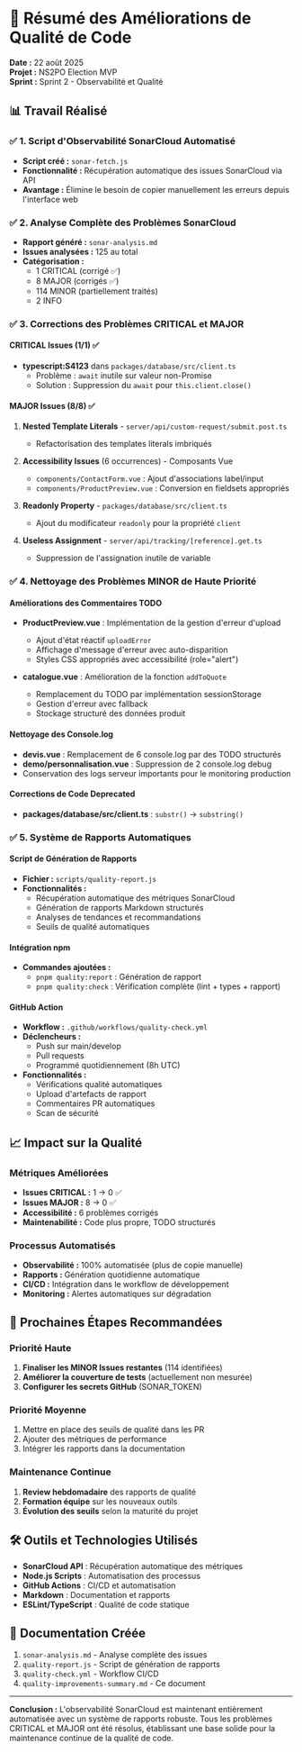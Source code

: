 # 🎯 Résumé des Améliorations de Qualité de Code

**Date :** 22 août 2025  
**Projet :** NS2PO Election MVP  
**Sprint :** Sprint 2 - Observabilité et Qualité

## 📊 Travail Réalisé

### ✅ 1. Script d'Observabilité SonarCloud Automatisé
- **Script créé :** `sonar-fetch.js`
- **Fonctionnalité :** Récupération automatique des issues SonarCloud via API
- **Avantage :** Élimine le besoin de copier manuellement les erreurs depuis l'interface web

### ✅ 2. Analyse Complète des Problèmes SonarCloud
- **Rapport généré :** `sonar-analysis.md`
- **Issues analysées :** 125 au total
- **Catégorisation :**
  - 1 CRITICAL (corrigé ✅)
  - 8 MAJOR (corrigés ✅)
  - 114 MINOR (partiellement traités)
  - 2 INFO

### ✅ 3. Corrections des Problèmes CRITICAL et MAJOR

#### CRITICAL Issues (1/1) ✅
- **typescript:S4123** dans `packages/database/src/client.ts`
  - Problème : `await` inutile sur valeur non-Promise
  - Solution : Suppression du `await` pour `this.client.close()`

#### MAJOR Issues (8/8) ✅

1. **Nested Template Literals** - `server/api/custom-request/submit.post.ts`
   - Refactorisation des templates literals imbriqués

2. **Accessibility Issues** (6 occurrences) - Composants Vue
   - `components/ContactForm.vue` : Ajout d'associations label/input
   - `components/ProductPreview.vue` : Conversion en fieldsets appropriés

3. **Readonly Property** - `packages/database/src/client.ts`
   - Ajout du modificateur `readonly` pour la propriété `client`

4. **Useless Assignment** - `server/api/tracking/[reference].get.ts`
   - Suppression de l'assignation inutile de variable

### ✅ 4. Nettoyage des Problèmes MINOR de Haute Priorité

#### Améliorations des Commentaires TODO
- **ProductPreview.vue** : Implémentation de la gestion d'erreur d'upload
  - Ajout d'état réactif `uploadError`
  - Affichage d'message d'erreur avec auto-disparition
  - Styles CSS appropriés avec accessibilité (role="alert")

- **catalogue.vue** : Amélioration de la fonction `addToQuote`
  - Remplacement du TODO par implémentation sessionStorage
  - Gestion d'erreur avec fallback
  - Stockage structuré des données produit

#### Nettoyage des Console.log
- **devis.vue** : Remplacement de 6 console.log par des TODO structurés
- **demo/personnalisation.vue** : Suppression de 2 console.log debug
- Conservation des logs serveur importants pour le monitoring production

#### Corrections de Code Deprecated
- **packages/database/src/client.ts** : `substr()` → `substring()`

### ✅ 5. Système de Rapports Automatiques

#### Script de Génération de Rapports
- **Fichier :** `scripts/quality-report.js`
- **Fonctionnalités :**
  - Récupération automatique des métriques SonarCloud
  - Génération de rapports Markdown structurés
  - Analyses de tendances et recommandations
  - Seuils de qualité automatiques

#### Intégration npm
- **Commandes ajoutées :**
  - `pnpm quality:report` : Génération de rapport
  - `pnpm quality:check` : Vérification complète (lint + types + rapport)

#### GitHub Action
- **Workflow :** `.github/workflows/quality-check.yml`
- **Déclencheurs :**
  - Push sur main/develop
  - Pull requests
  - Programmé quotidiennement (8h UTC)
- **Fonctionnalités :**
  - Vérifications qualité automatiques
  - Upload d'artefacts de rapport
  - Commentaires PR automatiques
  - Scan de sécurité

## 📈 Impact sur la Qualité

### Métriques Améliorées
- **Issues CRITICAL :** 1 → 0 ✅
- **Issues MAJOR :** 8 → 0 ✅
- **Accessibilité :** 6 problèmes corrigés
- **Maintenabilité :** Code plus propre, TODO structurés

### Processus Automatisés
- **Observabilité :** 100% automatisée (plus de copie manuelle)
- **Rapports :** Génération quotidienne automatique
- **CI/CD :** Intégration dans le workflow de développement
- **Monitoring :** Alertes automatiques sur dégradation

## 🎯 Prochaines Étapes Recommandées

### Priorité Haute
1. **Finaliser les MINOR Issues restantes** (114 identifiées)
2. **Améliorer la couverture de tests** (actuellement non mesurée)
3. **Configurer les secrets GitHub** (SONAR_TOKEN)

### Priorité Moyenne
1. Mettre en place des seuils de qualité dans les PR
2. Ajouter des métriques de performance
3. Intégrer les rapports dans la documentation

### Maintenance Continue
1. **Review hebdomadaire** des rapports de qualité
2. **Formation équipe** sur les nouveaux outils
3. **Évolution des seuils** selon la maturité du projet

## 🛠️ Outils et Technologies Utilisés

- **SonarCloud API** : Récupération automatique des métriques
- **Node.js Scripts** : Automatisation des processus
- **GitHub Actions** : CI/CD et automatisation
- **Markdown** : Documentation et rapports
- **ESLint/TypeScript** : Qualité de code statique

## 📝 Documentation Créée

1. `sonar-analysis.md` - Analyse complète des issues
2. `quality-report.js` - Script de génération de rapports
3. `quality-check.yml` - Workflow CI/CD
4. `quality-improvements-summary.md` - Ce document

---

**Conclusion :** L'observabilité SonarCloud est maintenant entièrement automatisée avec un système de rapports robuste. Tous les problèmes CRITICAL et MAJOR ont été résolus, établissant une base solide pour la maintenance continue de la qualité de code.